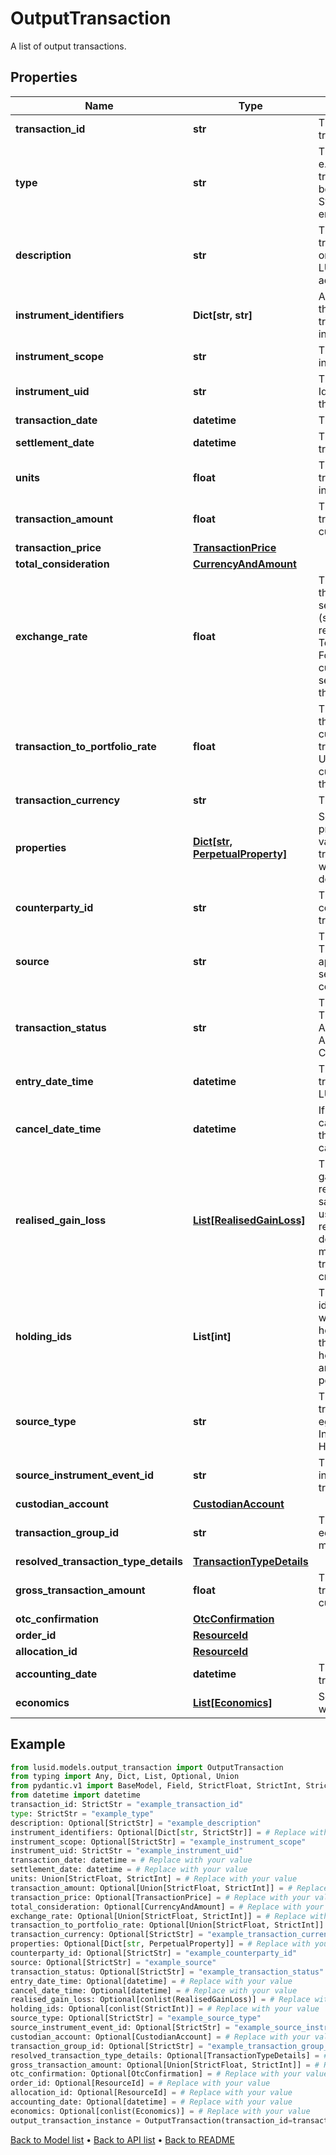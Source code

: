# OutputTransaction

A list of output transactions.
## Properties
Name | Type | Description | Notes
------------ | ------------- | ------------- | -------------
**transaction_id** | **str** | The unique identifier for the transaction. | 
**type** | **str** | The type of the transaction e.g. &#39;Buy&#39;, &#39;Sell&#39;. The transaction type should have been pre-configured via the System Configuration API endpoint. | 
**description** | **str** | The description of the transaction. This only exists on transactions generated by LUSID e.g. a holdings adjustment transaction. | [optional] 
**instrument_identifiers** | **Dict[str, str]** | A set of instrument identifiers that can resolve the transaction to a unique instrument. | [optional] 
**instrument_scope** | **str** | The scope in which the instrument lies. | [optional] 
**instrument_uid** | **str** | The unique Lusid Instrument Id (LUID) of the instrument that the transaction is in. | 
**transaction_date** | **datetime** | The date of the transaction. | 
**settlement_date** | **datetime** | The settlement date of the transaction. | 
**units** | **float** | The number of units transacted in the associated instrument. | 
**transaction_amount** | **float** | The total value of the transaction in the transaction currency. | [optional] 
**transaction_price** | [**TransactionPrice**](TransactionPrice.md) |  | [optional] 
**total_consideration** | [**CurrencyAndAmount**](CurrencyAndAmount.md) |  | [optional] 
**exchange_rate** | **float** | The exchange rate between the transaction and settlement currency (settlement currency being represented by the TotalConsideration.Currency). For example if the transaction currency is in USD and the settlement currency is in GBP this this the USD/GBP rate. | [optional] 
**transaction_to_portfolio_rate** | **float** | The exchange rate between the transaction and portfolio currency. For example if the transaction currency is in USD and the portfolio currency is in GBP this this the USD/GBP rate. | [optional] 
**transaction_currency** | **str** | The transaction currency. | [optional] 
**properties** | [**Dict[str, PerpetualProperty]**](PerpetualProperty.md) | Set of unique transaction properties and associated values to stored with the transaction. Each property will be from the &#39;Transaction&#39; domain. | [optional] 
**counterparty_id** | **str** | The identifier for the counterparty of the transaction. | [optional] 
**source** | **str** | The source of the transaction. This is used to look up the appropriate transaction group set in the transaction type configuration. | [optional] 
**transaction_status** | **str** | The status of the transaction. The available values are: Active, Amended, Cancelled, ActiveReversal, ActiveTrueUp, CancelledTrueUp | [optional] 
**entry_date_time** | **datetime** | The asAt datetime that the transaction was added to LUSID. | [optional] 
**cancel_date_time** | **datetime** | If the transaction has been cancelled, the asAt datetime that the transaction was cancelled. | [optional] 
**realised_gain_loss** | [**List[RealisedGainLoss]**](RealisedGainLoss.md) | The collection of realised gains or losses resulting from relevant transactions e.g. a sale transaction. The cost used in calculating the realised gain or loss is determined by the accounting method defined when the transaction portfolio is created. | [optional] 
**holding_ids** | **List[int]** | The collection of single identifiers for the holding within the portfolio. The holdingId is constructed from the LusidInstrumentId, sub-holding keys and currrency and is unique within the portfolio. | [optional] 
**source_type** | **str** | The type of source that the transaction originated from, eg: InputTransaction, InstrumentEvent, HoldingAdjustment | [optional] 
**source_instrument_event_id** | **str** | The unique ID of the instrument event that the transaction is related to. | [optional] 
**custodian_account** | [**CustodianAccount**](CustodianAccount.md) |  | [optional] 
**transaction_group_id** | **str** | The identifier for grouping economic events across multiple transactions | [optional] 
**resolved_transaction_type_details** | [**TransactionTypeDetails**](TransactionTypeDetails.md) |  | [optional] 
**gross_transaction_amount** | **float** | The total gross value of the transaction in the transaction currency. | [optional] 
**otc_confirmation** | [**OtcConfirmation**](OtcConfirmation.md) |  | [optional] 
**order_id** | [**ResourceId**](ResourceId.md) |  | [optional] 
**allocation_id** | [**ResourceId**](ResourceId.md) |  | [optional] 
**accounting_date** | **datetime** | The accounting date of the transaction. | [optional] 
**economics** | [**List[Economics]**](Economics.md) | Set of economic data related with the transaction impacts. | [optional] 
## Example

```python
from lusid.models.output_transaction import OutputTransaction
from typing import Any, Dict, List, Optional, Union
from pydantic.v1 import BaseModel, Field, StrictFloat, StrictInt, StrictStr, conlist, constr, validator
from datetime import datetime
transaction_id: StrictStr = "example_transaction_id"
type: StrictStr = "example_type"
description: Optional[StrictStr] = "example_description"
instrument_identifiers: Optional[Dict[str, StrictStr]] = # Replace with your value
instrument_scope: Optional[StrictStr] = "example_instrument_scope"
instrument_uid: StrictStr = "example_instrument_uid"
transaction_date: datetime = # Replace with your value
settlement_date: datetime = # Replace with your value
units: Union[StrictFloat, StrictInt] = # Replace with your value
transaction_amount: Optional[Union[StrictFloat, StrictInt]] = # Replace with your value
transaction_price: Optional[TransactionPrice] = # Replace with your value
total_consideration: Optional[CurrencyAndAmount] = # Replace with your value
exchange_rate: Optional[Union[StrictFloat, StrictInt]] = # Replace with your value
transaction_to_portfolio_rate: Optional[Union[StrictFloat, StrictInt]] = # Replace with your value
transaction_currency: Optional[StrictStr] = "example_transaction_currency"
properties: Optional[Dict[str, PerpetualProperty]] = # Replace with your value
counterparty_id: Optional[StrictStr] = "example_counterparty_id"
source: Optional[StrictStr] = "example_source"
transaction_status: Optional[StrictStr] = "example_transaction_status"
entry_date_time: Optional[datetime] = # Replace with your value
cancel_date_time: Optional[datetime] = # Replace with your value
realised_gain_loss: Optional[conlist(RealisedGainLoss)] = # Replace with your value
holding_ids: Optional[conlist(StrictInt)] = # Replace with your value
source_type: Optional[StrictStr] = "example_source_type"
source_instrument_event_id: Optional[StrictStr] = "example_source_instrument_event_id"
custodian_account: Optional[CustodianAccount] = # Replace with your value
transaction_group_id: Optional[StrictStr] = "example_transaction_group_id"
resolved_transaction_type_details: Optional[TransactionTypeDetails] = # Replace with your value
gross_transaction_amount: Optional[Union[StrictFloat, StrictInt]] = # Replace with your value
otc_confirmation: Optional[OtcConfirmation] = # Replace with your value
order_id: Optional[ResourceId] = # Replace with your value
allocation_id: Optional[ResourceId] = # Replace with your value
accounting_date: Optional[datetime] = # Replace with your value
economics: Optional[conlist(Economics)] = # Replace with your value
output_transaction_instance = OutputTransaction(transaction_id=transaction_id, type=type, description=description, instrument_identifiers=instrument_identifiers, instrument_scope=instrument_scope, instrument_uid=instrument_uid, transaction_date=transaction_date, settlement_date=settlement_date, units=units, transaction_amount=transaction_amount, transaction_price=transaction_price, total_consideration=total_consideration, exchange_rate=exchange_rate, transaction_to_portfolio_rate=transaction_to_portfolio_rate, transaction_currency=transaction_currency, properties=properties, counterparty_id=counterparty_id, source=source, transaction_status=transaction_status, entry_date_time=entry_date_time, cancel_date_time=cancel_date_time, realised_gain_loss=realised_gain_loss, holding_ids=holding_ids, source_type=source_type, source_instrument_event_id=source_instrument_event_id, custodian_account=custodian_account, transaction_group_id=transaction_group_id, resolved_transaction_type_details=resolved_transaction_type_details, gross_transaction_amount=gross_transaction_amount, otc_confirmation=otc_confirmation, order_id=order_id, allocation_id=allocation_id, accounting_date=accounting_date, economics=economics)

```

[Back to Model list](../README.md#documentation-for-models) &#8226; [Back to API list](../README.md#documentation-for-api-endpoints) &#8226; [Back to README](../README.md)


